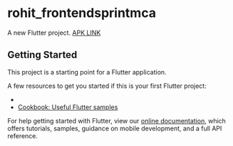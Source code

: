 # rohit_frontendsprintmca

A new Flutter project.
[APK LINK](https://drive.google.com/file/d/1cCPdehpaRhDpbgD0QiRNZGAAmGz2bLd9/view?usp=sharing)

## Getting Started

This project is a starting point for a Flutter application.


A few resources to get you started if this is your first Flutter project:

- 
- [Cookbook: Useful Flutter samples](https://flutter.dev/docs/cookbook)

For help getting started with Flutter, view our
[online documentation](https://flutter.dev/docs), which offers tutorials,
samples, guidance on mobile development, and a full API reference.
